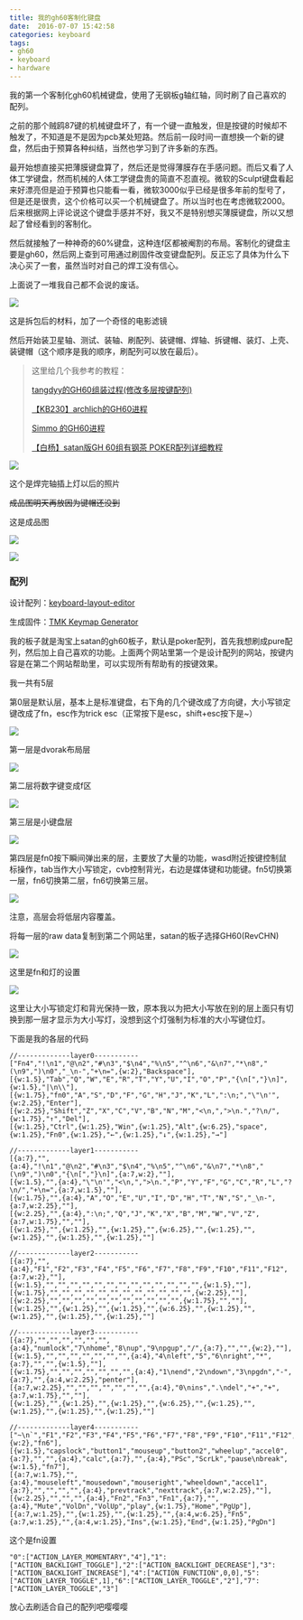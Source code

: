 ```yaml
---
title: 我的gh60客制化键盘
date:  2016-07-07 15:42:58
categories: keyboard
tags:
- gh60
- keyboard
- hardware
---
```

我的第一个客制化gh60机械键盘，使用了无钢板g轴红轴，同时刷了自己喜欢的配列。

之前的那个贼鸥87键的机械键盘坏了，有一个键一直触发，但是按键的时候却不触发了，不知道是不是因为pcb某处短路。然后前一段时间一直想换一个新的键盘，然后由于预算各种纠结，当然也学习到了许多新的东西。<!--more-->

最开始想直接买把薄膜键盘算了，然后还是觉得薄膜存在手感问题。而后又看了人体工学键盘，然而机械的人体工学键盘贵的简直不忍直视。微软的Sculpt键盘看起来好漂亮但是迫于预算也只能看一看，微软3000似乎已经是很多年前的型号了，但是还是很贵，这个价格可以买一个机械键盘了。所以当时也在考虑微软2000。后来根据网上评论说这个键盘手感并不好，我又不是特别想买薄膜键盘，所以又想起了曾经看到的客制化。

然后就接触了一种神奇的60%键盘，这种连f区都被阉割的布局。客制化的键盘主要是gh60，然后网上查到可用通过刷固件改变键盘配列。反正忘了具体为什么下决心买了一套，虽然当时对自己的焊工没有信心。

上面说了一堆我自己都不会说的废话。

![](https://i.loli.net/2018/09/08/5b935d7f74347.jpg)

这是拆包后的材料，加了一个奇怪的电影滤镜

然后开始装卫星轴、测试、装轴、刷配列、装键帽、焊轴、拆键帽、装灯、上壳、装键帽（这个顺序是我的顺序，刷配列可以放在最后）。

> 这里给几个我参考的教程：
>
> [tangdyy的GH60组装过程(修改多层按键配列)](http://forum.eepw.com.cn/forum/thread/threadid/277251/flag/1)
>
> [【KB230】archlich的GH60进程](http://forum.eepw.com.cn/thread/277379/1?spm=0.0.0.0.AyAuOv)
>
> [Simmo 的GH60进程](http://forum.eepw.com.cn/thread/278667/1)
>
> [【白杨】satan版GH 60组有钢茶 POKER配列详细教程](http://bbs.wstx.com/thread-632487-1-1.html)

![](https://i.loli.net/2018/09/08/5b935da3ec3ac.jpg)

这个是焊完轴插上灯以后的照片

<del>成品图明天再放因为键帽还没到</del>

这是成品图

![](https://i.loli.net/2018/09/08/5b935dc538db4.jpg)

![](https://i.loli.net/2018/09/08/5b935dda69d77.jpg)

### 配列

设计配列：[keyboard-layout-editor](http://www.keyboard-layout-editor.com/)

生成固件：[TMK Keymap Generator](http://tkg.io/)

我的板子就是淘宝上satan的gh60板子，默认是poker配列，首先我想刷成pure配列，然后加上自己喜欢的功能。上面两个网站里第一个是设计配列的网站，按键内容是在第二个网站帮助里，可以实现所有帮助有的按键效果。

我一共有5层

第0层是默认层，基本上是标准键盘，右下角的几个键改成了方向键，大小写锁定键改成了fn，esc作为trick esc（正常按下是esc，shift+esc按下是~）

![](https://i.loli.net/2018/09/08/5b935df2b1735.jpg)

第一层是dvorak布局层

![](https://i.loli.net/2018/09/08/5b935e0c5aafb.jpg)

第二层将数字键变成f区

![](https://i.loli.net/2018/09/08/5b935e1f56014.jpg)

第三层是小键盘层

![](https://i.loli.net/2018/09/08/5b935e30c26ce.jpg)

第四层是fn0按下瞬间弹出来的层，主要放了大量的功能，wasd附近按键控制鼠标操作，tab当作大小写锁定，cvb控制背光，右边是媒体键和功能键。fn5切换第一层，fn6切换第二层，fn6切换第三层。

![](https://i.loli.net/2018/09/08/5b935e443facf.jpg)

注意，高层会将低层内容覆盖。

将每一层的raw data复制到第二个网站里，satan的板子选择GH60(RevCHN)

![](https://i.loli.net/2018/09/08/5b935e56145f9.jpg)

这里是fn和灯的设置

![](https://i.loli.net/2018/09/08/5b935e63e86e5.jpg)

这里让大小写锁定灯和背光保持一致，原本我以为把大小写放在别的层上面只有切换到那一层才显示为大小写灯，没想到这个灯强制为标准的大小写键位灯。

下面是我的各层的代码

``` text
//-------------layer0-----------
["Fn4","!\n1","@\n2","#\n3","$\n4","%\n5","^\n6","&\n7","*\n8","(\n9",")\n0","_\n-","+\n=",{w:2},"Backspace"],
[{w:1.5},"Tab","Q","W","E","R","T","Y","U","I","O","P","{\n[","}\n]",{w:1.5},"|\n\\"],
[{w:1.75},"fn0","A","S","D","F","G","H","J","K","L",":\n;","\"\n'",{w:2.25},"Enter"],
[{w:2.25},"Shift","Z","X","C","V","B","N","M","<\n,",">\n.","?\n/",{w:1.75},"↑","Del"],
[{w:1.25},"Ctrl",{w:1.25},"Win",{w:1.25},"Alt",{w:6.25},"space",{w:1.25},"Fn0",{w:1.25},"←",{w:1.25},"↓",{w:1.25},"→"]

//-------------layer1-----------
[{a:7},"",{a:4},"!\n1","@\n2","#\n3","$\n4","%\n5","^\n6","&\n7","*\n8","(\n9",")\n0","{\n[","}\n]",{a:7,w:2},""],
[{w:1.5},"",{a:4},"\"\n'","<\n,",">\n.","P","Y","F","G","C","R","L","?\n/","+\n=",{a:7,w:1.5},""],
[{w:1.75},"",{a:4},"A","O","E","U","I","D","H","T","N","S","_\n-",{a:7,w:2.25},""],
[{w:2.25},"",{a:4},":\n;","Q","J","K","X","B","M","W","V","Z",{a:7,w:1.75},"",""],
[{w:1.25},"",{w:1.25},"",{w:1.25},"",{w:6.25},"",{w:1.25},"",{w:1.25},"",{w:1.25},"",{w:1.25},""]

//-------------layer2-----------
[{a:7},"",{a:4},"F1","F2","F3","F4","F5","F6","F7","F8","F9","F10","F11","F12",{a:7,w:2},""],
[{w:1.5},"","","","","","","","","","","","","",{w:1.5},""],
[{w:1.75},"","","","","","","","","","","","",{w:2.25},""],
[{w:2.25},"","","","","","","","","","","",{w:1.75},"",""],
[{w:1.25},"",{w:1.25},"",{w:1.25},"",{w:6.25},"",{w:1.25},"",{w:1.25},"",{w:1.25},"",{w:1.25},""]

//-------------layer3-----------
[{a:7},"","","","","","",{a:4},"numlock","7\nhome","8\nup","9\npgup","/",{a:7},"","",{w:2},""],
[{w:1.5},"","","","","","","",{a:4},"4\nleft","5","6\nright","*",{a:7},"","",{w:1.5},""],
[{w:1.75},"","","","","","","",{a:4},"1\nend","2\ndown","3\npgdn","-",{a:7},"",{a:4,w:2.25},"penter"],
[{a:7,w:2.25},"","","","","","","",{a:4},"0\nins",".\ndel","+","+",{a:7,w:1.75},"",""],
[{w:1.25},"",{w:1.25},"",{w:1.25},"",{w:6.25},"",{w:1.25},"",{w:1.25},"",{w:1.25},"",{w:1.25},""]

//-------------layer4-----------
["~\n`","F1","F2","F3","F4","F5","F6","F7","F8","F9","F10","F11","F12",{w:2},"fn6"],
[{w:1.5},"capslock","button1","mouseup","button2","wheelup","accel0",{a:7},"","",{a:4},"calc",{a:7},"",{a:4},"PSc","ScrLk","pause\nbreak",{w:1.5},"fn7"],
[{a:7,w:1.75},"",{a:4},"mouseleft","mousedown","mouseright","wheeldown","accel1",{a:7},"","","","",{a:4},"prevtrack","nexttrack",{a:7,w:2.25},""],
[{w:2.25},"","","",{a:4},"Fn2","Fn3","Fn1",{a:7},"",{a:4},"Mute","VolDn","VolUp","play",{w:1.75},"Home","PgUp"],
[{a:7,w:1.25},"",{w:1.25},"",{w:1.25},"",{a:4,w:6.25},"Fn5",{a:7,w:1.25},"",{a:4,w:1.25},"Ins",{w:1.25},"End",{w:1.25},"PgDn"]
```

这个是fn设置

``` text
"0":["ACTION_LAYER_MOMENTARY","4"],"1":["ACTION_BACKLIGHT_TOGGLE"],"2":["ACTION_BACKLIGHT_DECREASE"],"3":["ACTION_BACKLIGHT_INCREASE"],"4":["ACTION_FUNCTION",0,0],"5":["ACTION_LAYER_TOGGLE",1],"6":["ACTION_LAYER_TOGGLE","2"],"7":["ACTION_LAYER_TOGGLE","3"]
```

放心去刷适合自己的配列吧嘤嘤嘤
